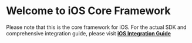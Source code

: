 # Welcome to iOS Core Framework

Please note that this is the core framework for iOS. For the actual SDK and comprehensive integration guide, please visit **[iOS Integration Guide](https://developers.facia.ai/platforms/ios-sdk)**
